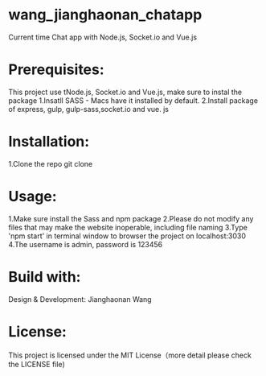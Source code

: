 # wang_jianghaonan_chatapp
 
Current time Chat app with Node.js, Socket.io and Vue.js

# Prerequisites:

This project use tNode.js, Socket.io and Vue.js, make sure to instal the package
1.Insatll SASS - Macs have it installed by default.
2.Install package of express, gulp, gulp-sass,socket.io and vue. js

# Installation:

1.Clone the repo git clone


# Usage:

1.Make sure install the Sass and npm package
2.Please do not modify any files that may make the website inoperable, including file naming
3.Type 'npm start' in terminal window to browser the project on localhost:3030
4.The username is admin, password is 123456

# Build with:

Design & Development: Jianghaonan Wang

# License:

This project is licensed under the MIT License（more detail please check the LICENSE file)